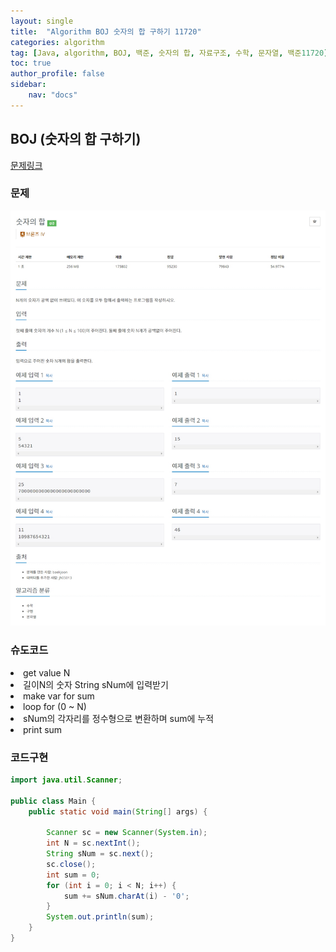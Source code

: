 ```yaml
---
layout: single
title:  "Algorithm BOJ 숫자의 합 구하기 11720"
categories: algorithm
tag: [Java, algorithm, BOJ, 백준, 숫자의 합, 자료구조, 수학, 문자열, 백준11720]
toc: true
author_profile: false
sidebar:
    nav: "docs"
---
```

## BOJ (숫자의 합 구하기)
[문제링크](https://www.acmicpc.net/problem/11720)

### 문제
  ![숫자의 합 구하기](/assets/img/BOJ11720.jpg)

### 슈도코드
<li>get value N</li>
<li>길이N의 숫자 String sNum에 입력받기</li>
<li>make var for sum</li>
<li>loop for (0 ~ N)</li>
<li>sNum의 각자리를 정수형으로 변환하며 sum에 누적</li>
<li>print sum</li>

### 코드구현
```java
import java.util.Scanner;

public class Main {
    public static void main(String[] args) {

        Scanner sc = new Scanner(System.in);
        int N = sc.nextInt();
        String sNum = sc.next();
        sc.close();
        int sum = 0;
        for (int i = 0; i < N; i++) {
            sum += sNum.charAt(i) - '0';
        }
        System.out.println(sum);
    }
}
```
